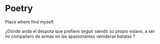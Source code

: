 # Poetry
Place where find myself.

¿Dónde anda el déspota que prefiere seguir siendo su propio eslavo,
a ser mi compañero de armas en las apasionantes venideras batalas ?
